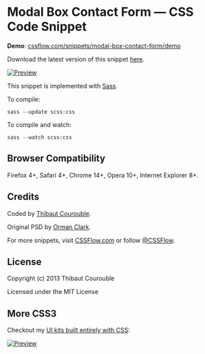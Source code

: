 # Modal Box Contact Form — CSS Code Snippet

**Demo**: [cssflow.com/snippets/modal-box-contact-form/demo](http://www.cssflow.com/snippets/modal-box-contact-form/demo)

Download the latest version of this snippet [here](http://www.cssflow.com/snippets/modal-box-contact-form.zip).

[![Preview](http://cdn.cssflow.com/snippets/modal-box-contact-form/preview-580.png)](http://www.cssflow.com/snippets/modal-box-contact-form)

This snippet is implemented with [Sass](https://github.com/nex3/sass).

To compile:

`sass --update scss:css`

To compile and watch:

`sass --watch scss:css`

## Browser Compatibility

Firefox 4+, Safari 4+, Chrome 14+, Opera 10+, Internet Explorer 8+.

## Credits

Coded by [Thibaut Courouble](http://thibaut.me).

Original PSD by [Orman Clark](http://www.premiumpixels.com/freebies/modal-box-contact-form-psd/).

For more snippets, visit [CSSFlow.com](http://www.cssflow.com) or follow [@CSSFlow](https://twitter.com/CSSFlow).

## License

Copyright (c) 2013 Thibaut Courouble

Licensed under the MIT License

## More CSS3

Checkout my [UI kits built entirely with CSS](http://www.cssflow.com/ui-kits):

[![Preview](http://cdn.cssflow.com/kits/all_kits_preview_850.png)](http://www.cssflow.com/ui-kits)
